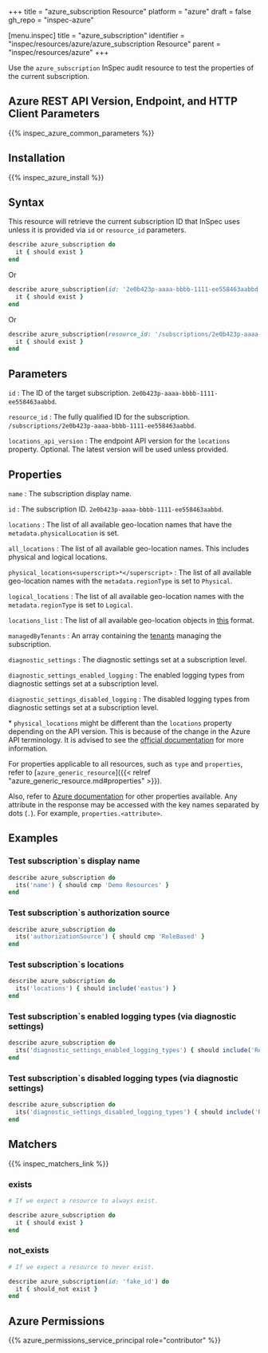 +++
title = "azure_subscription Resource"
platform = "azure"
draft = false
gh_repo = "inspec-azure"

[menu.inspec]
title = "azure_subscription"
identifier = "inspec/resources/azure/azure_subscription Resource"
parent = "inspec/resources/azure"
+++

Use the `azure_subscription` InSpec audit resource to test the properties of the current subscription.

## Azure REST API Version, Endpoint, and HTTP Client Parameters

{{% inspec_azure_common_parameters %}}

## Installation

{{% inspec_azure_install %}}

## Syntax

This resource will retrieve the current subscription ID that InSpec uses unless it is provided via `id` or `resource_id` parameters.

```ruby
describe azure_subscription do
  it { should exist }
end
```

Or

```ruby
describe azure_subscription(id: '2e0b423p-aaaa-bbbb-1111-ee558463aabbd') do
  it { should exist }
end
```

Or

```ruby
describe azure_subscription(resource_id: '/subscriptions/2e0b423p-aaaa-bbbb-1111-ee558463aabbd') do
  it { should exist }
end
```

## Parameters

`id`
: The ID of the target subscription. `2e0b423p-aaaa-bbbb-1111-ee558463aabbd`.

`resource_id`
: The fully qualified ID for the subscription. `/subscriptions/2e0b423p-aaaa-bbbb-1111-ee558463aabbd`.

`locations_api_version`
: The endpoint API version for the `locations` property. Optional. The latest version will be used unless provided.

## Properties

`name`
: The subscription display name.

`id`
: The subscription ID. `2e0b423p-aaaa-bbbb-1111-ee558463aabbd`.

`locations`
: The list of all available geo-location names that have the `metadata.physicalLocation` is set.

`all_locations`
: The list of all available geo-location names. This includes physical and logical locations.

`physical_locations<superscript>*</superscript>`
: The list of all available geo-location names with the `metadata.regionType` is set to `Physical`.

`logical_locations`
: The list of all available geo-location names with the `metadata.regionType` is set to `Logical`.

`locations_list`
: The list of all available geo-location objects in [this](https://docs.microsoft.com/en-us/rest/api/resources/subscriptions/listlocations#location) format.

`managedByTenants`
: An array containing the [tenants](https://docs.microsoft.com/en-us/rest/api/resources/subscriptions/get#managedbytenant) managing the subscription.

`diagnostic_settings`
: The diagnostic settings set at a subscription level.

`diagnostic_settings_enabled_logging`
: The enabled logging types from diagnostic settings set at a subscription level.

`diagnostic_settings_disabled_logging`
: The disabled logging types from diagnostic settings set at a subscription level.

<superscript>*</superscript> `physical_locations` might be different than the `locations` property depending on the API version.
This is because of the change in the Azure API terminology. It is advised to see the [official documentation](https://docs.microsoft.com/en-us/rest/api/resources/subscriptions/listlocations) for more information.

For properties applicable to all resources, such as `type` and `properties`, refer to [`azure_generic_resource`]({{< relref "azure_generic_resource.md#properties" >}}).

Also, refer to [Azure documentation](https://docs.microsoft.com/en-us/rest/api/resources/subscriptions/get#subscription) for other properties available.  Any attribute in the response may be accessed with the key names separated by dots (`.`). For example, `properties.<attribute>`.

## Examples

### Test subscription`s display name

```ruby
describe azure_subscription do
  its('name') { should cmp 'Demo Resources' }
end
```

### Test subscription`s authorization source

```ruby
describe azure_subscription do
  its('authorizationSource') { should cmp 'RoleBased' }
end
```

### Test subscription`s locations

```ruby
describe azure_subscription do
  its('locations') { should include('eastus') }
end
```

### Test subscription`s enabled logging types (via diagnostic settings)

```ruby
describe azure_subscription do
  its('diagnostic_settings_enabled_logging_types') { should include('ResourceHealth') }
end
```

### Test subscription`s disabled logging types (via diagnostic settings)

```ruby
describe azure_subscription do
  its('diagnostic_settings_disabled_logging_types') { should include('Recommendation') }
end
```

## Matchers

{{% inspec_matchers_link %}}

### exists

```ruby
# If we expect a resource to always exist.

describe azure_subscription do
  it { should exist }
end
```

### not_exists

```ruby
# If we expect a resource to never exist.

describe azure_subscription(id: 'fake_id') do
  it { should_not exist }
end
```

## Azure Permissions

{{% azure_permissions_service_principal role="contributor" %}}
